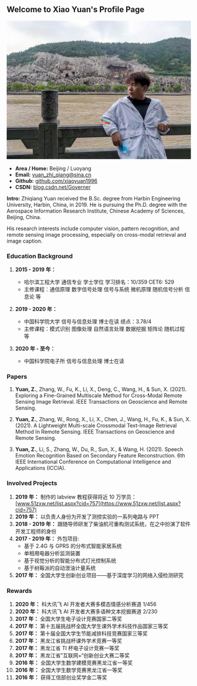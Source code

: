## Welcome to Xiao Yuan's Profile Page

![photo1](figures/photo.jpg)

* **Area / Home:** Beijing / Luoyang
* **Email:** [yuan_zhi_qiang@sina.cn](yuan_zhi_qiang@sina.cn)
* **Github:** [github.com/xiaoyuan1996](https://github.com/xiaoyuan1996)
* **CSDN:** [blog.csdn.net/Governer](https://blog.csdn.net/Governer)

**Intro:** Zhiqiang Yuan received the B.Sc. degree from Harbin Engineering University, Harbin, China, in 2019. He is pursuing
the Ph.D. degree with the Aerospace Information Research Institute, Chinese Academy of Sciences, Beijing, China.

His research interests include computer vision, pattern recognition, and remote sensing image processing, especially on cross-modal retrieval and image caption.

### Education Background
1. **2015 - 2019 年：**
      * 哈尔滨工程大学 通信专业 学士学位 学习排名：10/359 CET6: 529 
      * 主修课程：通信原理 数字信号处理 信号与系统 微机原理 随机信号分析 信息论 等

2. **2019 - 2020 年：** 
      * 中国科学院大学 信号与信息处理 博士在读 绩点：3.78/4
      * 主修课程：模式识别 图像处理 自然语言处理 数据挖掘 矩阵论 随机过程 等

3. **2020 年 - 至今：** 
      * 中国科学院电子所 信号与信息处理 博士在读 

### Papers

1. **Yuan, Z.**, Zhang, W., Fu, K., Li, X., Deng, C., Wang, H., & Sun, X. (2021). Exploring a Fine-Grained Multiscale Method for Cross-Modal Remote Sensing Image Retrieval. IEEE Transactions on Geoscience and Remote Sensing.

2. **Yuan, Z.**, Zhang, W., Rong, X., Li, X., Chen, J., Wang, H., Fu, K., & Sun, X. (2021). A Lightweight Multi-scale Crossmodal Text-Image Retrieval Method In Remote Sensing. IEEE Transactions on Geoscience and Remote Sensing.

3. **Yuan, Z.**, Li, S., Zhang, W., Du, R., Sun, X., & Wang, H. (2021). Speech Emotion Recognition Based on Secondary Feature Reconstruction. 6th IEEE International Conference on Computational Intelligence and Applications (ICCIA).

### Involved Projects

1. **2019 年：** 制作的 labview 教程获得将近 10 万学员：[www.51zxw.net/list.aspx?cid=757](https://www.51zxw.net/list.aspx?cid=757)
2. **2019 年：** 以负责人身份为开发了测控实验的一系列电路与 PPT
3. **2018 - 2019 年：** 跟随导师研发了柴油机可重构测试系统，在之中扮演了软件开发工程师的身份
4. **2017 - 2019 年：** 外包项目:
    * 基于 2.4G 与 GPRS 的分布式智能家居系统
    * 单相用电器分析监测装置
    * 基于视觉分析的智能分布式灯光控制系统
    * 基于树莓派的自动泄油计量系统
5. **2017 年：** 全国大学生创新创业项目——基于深度学习的网络入侵检测研究

### Rewards

1. **2020 年：** 科大讯飞 AI 开发者大赛多模态情感分析赛道 1/456
2. **2020 年：** 科大讯飞 AI 开发者大赛多语种文本挖掘赛道 2/230
3. **2017 年：** 全国大学生电子设计竞赛国家二等奖
4. **2017 年：** 第十五届挑战杯全国大学生课外学术科技作品国家三等奖
5. **2017 年：** 第十届全国大学生节能减排科技竞赛国家三等奖
6. **2017 年：** 黑龙江省挑战杯课外学术竞赛一等奖
7. **2017 年：** 黑龙江省 TI 杯电子设计竞赛一等奖
8. **2017 年：** 黑龙江省”互联网+“创新创业大赛二等奖
9. **2016 年：** 全国大学生数学建模竞赛黑龙江省一等奖
10. **2016 年：** 全国大学生数学竞赛黑龙江省一等奖
11. **2016 年：** 获得工信部创业奖学金二等奖




